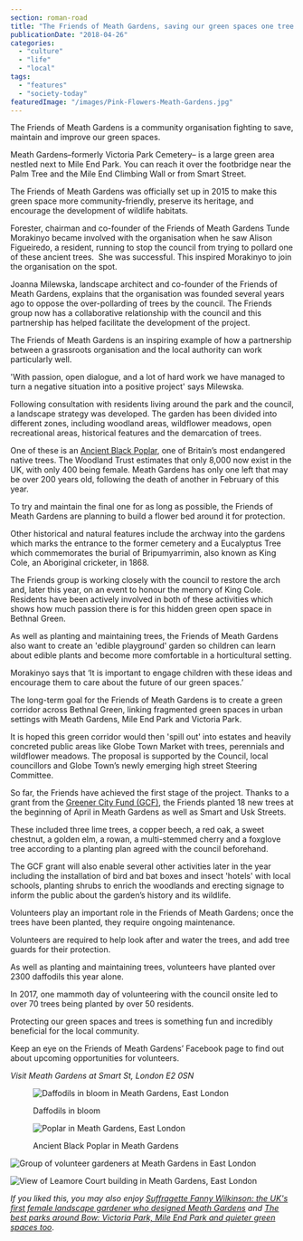 ```yaml
---
section: roman-road
title: "The Friends of Meath Gardens, saving our green spaces one tree at a time"
publicationDate: "2018-04-26"
categories: 
  - "culture"
  - "life"
  - "local"
tags: 
  - "features"
  - "society-today"
featuredImage: "/images/Pink-Flowers-Meath-Gardens.jpg"
---
```


The Friends of Meath Gardens is a community organisation fighting to save, maintain and improve our green spaces.

Meath Gardens–formerly Victoria Park Cemetery– is a large green area nestled next to Mile End Park. You can reach it over the footbridge near the Palm Tree and the Mile End Climbing Wall or from Smart Street.

The Friends of Meath Gardens was officially set up in 2015 to make this green space more community-friendly​, preserve its heritage,​ and encourage the development of wildlife habitats.

Forester, chairman and co-founder of the Friends of Meath Gardens Tunde Morakinyo became involved with the organisation when he saw Alison Figueiredo, a resident, running to stop the council from trying to pollard one of these ancient trees.  She was successful. This inspired Morakinyo to join the organisation on the spot.

Joanna Milewska, landscape architect and co-founder of the Friends of Meath Gardens, explains that the organisation was founded several years ago to oppose the over-pollarding of trees by the council. The Friends group now has a collaborative relationship with the council and this partnership has helped facilitate the development of the project.

The Friends of Meath Gardens is an inspiring example of how a partnership between a grassroots organisation and the local authority can work particularly well.

'With passion, open dialogue, and a lot of hard work we have managed to turn a negative situation into a positive project' says Milewska.

Following consultation with residents living around the park and the council, a landscape ​strategy was developed. The garden has been divided into different zones, including woodland areas, wildflower meadows, open recreational areas, historical features and the demarcation of trees.

One of these is an [Ancient Black Poplar](https://romanroadlondon.com/black-poplar-tree-meath-gardens/), one of Britain’s most endangered native trees. The Woodland Trust estimates that only 8,000 now exist in the UK, with only 400 being female. Meath Gardens has only one left that may be over 200 years old, following the death of another in February of this year.

To try and maintain the final one for as long as possible, the Friends of Meath Gardens are planning to build a flower bed around it for protection.

Other historical and natural features include the archway into the gardens which marks the entrance to the former cemetery and a Eucalyptus Tree which commemorates the burial of Bripumyarrimin, also known as King Cole, an Aboriginal cricketer, in 1868.

The Friends group is working closely with the council to restore the arch and, later this year, on an event to honour the memory of King Cole. Residents have been actively involved in both of these activities which shows how much passion there is for this hidden green open space in Bethnal Green.

As well as planting and maintaining trees, the Friends of Meath Gardens also want to create an 'edible playground' garden so children can learn about edible plants and become more comfortable in a horticultural setting.

Morakinyo says that ‘It is important to engage children with these ideas and encourage them to care about the future of our green spaces.’

The long-term goal for the Friends of Meath Gardens is to create a green corridor across Bethnal Green, linking fragmented green spaces in urban settings with Meath Gardens, Mile End Park and Victoria Park.

It is hoped this green corridor would then 'spill out' into estates and heavily concreted public areas like Globe Town Market with trees, perennials and wildflower meadows. The proposal is supported by the Council, local councillors and Globe Town’s newly emerging high street Steering Committee.

So far, the Friends have achieved the first stage of the project. Thanks to a grant from the [Greener City Fund (GCF)](https://www.london.gov.uk/programmes-strategies/environment-and-climate-change/parks-green-spaces-and-biodiversity/green-space-funding/greener-city-fund), the Friends planted 18 new trees at the beginning of April in Meath Gardens as well as Smart and Usk Streets.

These included three lime trees, a copper beech, a red oak, a sweet chestnut, a golden elm, a rowan, a multi-stemmed cherry and a foxglove tree according to a planting plan agreed with the council beforehand.

The GCF grant will also enable several other activities later in the year including the installation of bird and bat boxes and insect 'hotels' with local schools, planting shrubs to enrich the woodlands and erecting signage to inform the public about the garden’s history and its wildlife.

Volunteers play an important role in the Friends of Meath Gardens; once the trees have been planted, they require ongoing maintenance.

Volunteers are required to help look after and water the trees, and add tree guards for their protection.

As well as planting and maintaining trees, volunteers have planted over 2300 daffodils this year alone.

In 2017, one mammoth day of volunteering with the council onsite led to over 70 trees being planted by over 50 residents.

Protecting our green spaces and trees is something fun and incredibly beneficial for the local community.

Keep an eye on the Friends of Meath Gardens’ Facebook page to find out about upcoming opportunities for volunteers.

_Visit Meath Gardens at Smart St, London E2 0SN_

<figure>

![Daffodils in bloom in Meath Gardens, East London](/images/Meath-Gardens-Daffodils.jpg)

<figcaption>

Daffodils in bloom

</figcaption>

</figure>

<figure>

![Poplar in Meath Gardens, East London](/images/Poplar-in-Meath-Gardens.jpg)

<figcaption>

Ancient Black Poplar in Meath Gardens

</figcaption>

</figure>

![Group of volunteer gardeners at Meath Gardens in East London](/images/Friends-of-Meath-Gardens-Planting-Team-web.jpg)

![View of Leamore Court building in Meath Gardens, East London](/images/Meath-Gardens-Leamore-Court-winter.jpg)

_If you liked this, you may also enjoy [Suffragette Fanny Wilkinson: the UK's first female landscape gardener who designed Meath Gardens](https://romanroadlondon.com/fanny-wilkinson-suffragette-landscape-gardener-meath-gardens/) and [The best parks around Bow: Victoria Park, Mile End Park and quieter green spaces too](https://romanroadlondon.com/best-parks-green-spaces-bow-east-london/)_.

